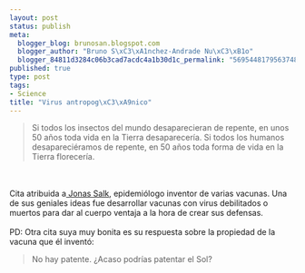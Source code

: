 ```yaml
--- 
layout: post
status: publish
meta: 
  blogger_blog: brunosan.blogspot.com
  blogger_author: "Bruno S\xC3\xA1nchez-Andrade Nu\xC3\xB1o"
  blogger_84811d3284c06b3cad7acdc4a1b30d1c_permalink: "5695448179563748011"
published: true
type: post
tags: 
- Science
title: "Virus antropog\xC3\xA9nico"
---
```

<blockquote>Si todos los insectos del mundo desaparecieran de repente, en unos 50 años toda vida en la Tierra desaparecería. Si todos los humanos desapareciéramos de repente, en 50 años toda forma de vida en la Tierra florecería.</blockquote><br /><br />Cita atribuida a<a href="http://en.wikipedia.org/wiki/Jonas_Salk"> Jonas Salk</a>, epidemiólogo inventor de varias vacunas. Una de sus geniales ideas fue desarrollar vacunas con virus debilitados o muertos para dar al cuerpo ventaja a la hora de crear sus defensas.<br /><br />PD: Otra cita suya muy bonita es su respuesta sobre la propiedad de la vacuna que él inventó:<br /><blockquote>No hay patente. ¿Acaso podrías patentar el Sol?</blockquote>
